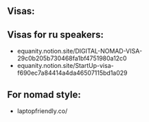 ## Visas:


## Visas for ru speakers:
- equanity.notion.site/DIGITAL-NOMAD-VISA-29c0b205b730468fa1bf4751980a12c0
- equanity.notion.site/StartUp-visa-f690ec7a84414a4da46507115bd1a029

## For nomad style:
- laptopfriendly.co/